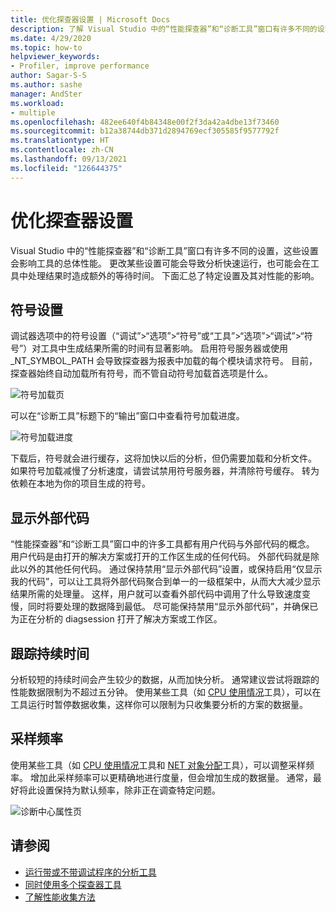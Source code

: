 ```yaml
---
title: 优化探查器设置 | Microsoft Docs
description: 了解 Visual Studio 中的“性能探查器”和“诊断工具”窗口有许多不同的设置，这些设置会影响工具的总体性能。
ms.date: 4/29/2020
ms.topic: how-to
helpviewer_keywords:
- Profiler, improve performance
author: Sagar-S-S
ms.author: sashe
manager: AndSter
ms.workload:
- multiple
ms.openlocfilehash: 482ee640f4b84348e00f2f3da42a4dbe13f73460
ms.sourcegitcommit: b12a38744db371d2894769ecf305585f9577792f
ms.translationtype: HT
ms.contentlocale: zh-CN
ms.lasthandoff: 09/13/2021
ms.locfileid: "126644375"
---
```

# <a name="optimizing-profiler-settings"></a>优化探查器设置

Visual Studio 中的“性能探查器”和“诊断工具”窗口有许多不同的设置，这些设置会影响工具的总体性能。 更改某些设置可能会导致分析快速运行，也可能会在工具中处理结果时造成额外的等待时间。 下面汇总了特定设置及其对性能的影响。

## <a name="symbol-settings"></a>符号设置

调试器选项中的符号设置（“调试”>“选项”>“符号”或“工具”>“选项”>“调试”>“符号”）对工具中生成结果所需的时间有显著影响。 启用符号服务器或使用 _NT_SYMBOL_PATH 会导致探查器为报表中加载的每个模块请求符号。 目前，探查器始终自动加载所有符号，而不管自动符号加载首选项是什么。

![符号加载页](../profiling/media/symbolloading.png "符号加载")

可以在“诊断工具”标题下的“输出”窗口中查看符号加载进度。

![符号加载进度](../profiling/media/symbolloadingprogress.png "符号加载进度")

下载后，符号就会进行缓存，这将加快以后的分析，但仍需要加载和分析文件。 如果符号加载减慢了分析速度，请尝试禁用符号服务器，并清除符号缓存。 转为依赖在本地为你的项目生成的符号。

## <a name="show-external-code"></a>显示外部代码

“性能探查器”和“诊断工具”窗口中的许多工具都有用户代码与外部代码的概念。 用户代码是由打开的解决方案或打开的工作区生成的任何代码。 外部代码就是除此以外的其他任何代码。 通过保持禁用“显示外部代码”设置，或保持启用“仅显示我的代码”，可以让工具将外部代码聚合到单一的一级框架中，从而大大减少显示结果所需的处理量。 这样，用户就可以查看外部代码中调用了什么导致速度变慢，同时将要处理的数据降到最低。 尽可能保持禁用“显示外部代码”，并确保已为正在分析的 diagsession 打开了解决方案或工作区。

## <a name="trace-duration"></a>跟踪持续时间

分析较短的持续时间会产生较少的数据，从而加快分析。 通常建议尝试将跟踪的性能数据限制为不超过五分钟。 使用某些工具（如 [CPU 使用情况](../profiling/cpu-usage.md)工具），可以在工具运行时暂停数据收集，这样你可以限制为只收集要分析的方案的数据量。

## <a name="sampling-frequency"></a>采样频率

使用某些工具（如 [CPU 使用情况](../profiling/cpu-usage.md)工具和 [NET 对象分配](../profiling/dotnet-alloc-tool.md)工具），可以调整采样频率。 增加此采样频率可以更精确地进行度量，但会增加生成的数据量。 通常，最好将此设置保持为默认频率，除非正在调查特定问题。

![诊断中心属性页](../profiling/media/diaghubpropertiespage.png "诊断中心属性页")

## <a name="see-also"></a>请参阅

- [运行带或不带调试程序的分析工具](../profiling/running-profiling-tools-with-or-without-the-debugger.md)
- [同时使用多个探查器工具](../profiling/use-multiple-profiler-tools-simultaneously.md)
- [了解性能收集方法](../profiling/understanding-performance-collection-methods-perf-profiler.md)

